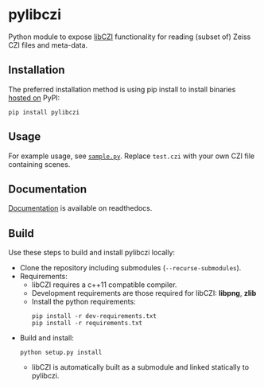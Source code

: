 # pylibczi

Python module to expose [libCZI](https://github.com/zeiss-microscopy/libCZI) functionality for reading (subset of) Zeiss CZI files and meta-data.

## Installation

The preferred installation method is using pip install to install binaries [hosted on](https://pypi.org/project/pylibczi/) PyPI:
```
pip install pylibczi
```

## Usage

For example usage, see [`sample.py`](sample.py). Replace `test.czi` with your own CZI file containing scenes.

## Documentation

[Documentation](https://pylibczi.readthedocs.io/en/latest/index.html) is available on readthedocs.

## Build

Use these steps to build and install pylibczi locally:

* Clone the repository including submodules (`--recurse-submodules`).
* Requirements:
  * libCZI requires a c++11 compatible compiler.
  * Development requirements are those required for libCZI: **libpng**, **zlib**
  * Install the python requirements:
    ```
    pip install -r dev-requirements.txt
    pip install -r requirements.txt
    ```
* Build and install:
  ```
  python setup.py install
  ```
  * libCZI is automatically built as a submodule and linked statically to pylibczi.

